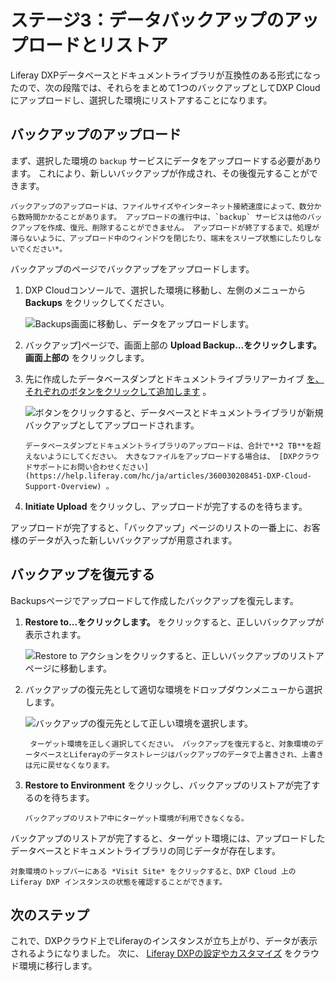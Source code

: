 # ステージ3：データバックアップのアップロードとリストア

Liferay DXPデータベースとドキュメントライブラリが互換性のある形式になったので、次の段階では、それらをまとめて1つのバックアップとしてDXP Cloudにアップロードし、選択した環境にリストアすることになります。

## バックアップのアップロード

まず、選択した環境の `backup` サービスにデータをアップロードする必要があります。 これにより、新しいバックアップが作成され、その後復元することができます。

```{warning}
バックアップのアップロードは、ファイルサイズやインターネット接続速度によって、数分から数時間かかることがあります。 アップロードの進行中は、`backup` サービスは他のバックアップを作成、復元、削除することができません。 アップロードが終了するまで、処理が滞らないように、アップロード中のウィンドウを閉じたり、端末をスリープ状態にしたりしないでください*。
```

バックアップのページでバックアップをアップロードします。

1. DXP Cloudコンソールで、選択した環境に移動し、左側のメニューから **Backups** をクリックしてください。

    ![Backups画面に移動し、データをアップロードします。](./uploading-and-restoring-the-data-backup/images/01.png)

1. バックアップ]ページで、画面上部の **Upload Backup...をクリックします。画面上部の** をクリックします。

1. 先に作成したデータベースダンプとドキュメントライブラリアーカイブ [を、それぞれのボタンをクリックして追加します](./creating-data-backup-files.md) 。

    ![ボタンをクリックすると、データベースとドキュメントライブラリが新規バックアップとしてアップロードされます。](./uploading-and-restoring-the-data-backup/images/02.png)

    ```{note}
    データベースダンプとドキュメントライブラリのアップロードは、合計で**2 TB**を超えないようにしてください。 大きなファイルをアップロードする場合は、 [DXPクラウドサポートにお問い合わせください](https://help.liferay.com/hc/ja/articles/360030208451-DXP-Cloud-Support-Overview) 。
    ```

1. **Initiate Upload** をクリックし、アップロードが完了するのを待ちます。

アップロードが完了すると、「バックアップ」ページのリストの一番上に、お客様のデータが入った新しいバックアップが用意されます。

## バックアップを復元する

Backupsページでアップロードして作成したバックアップを復元します。

1. **Restore to...をクリックします。** をクリックすると、正しいバックアップが表示されます。

    ![Restore to アクションをクリックすると、正しいバックアップのリストアページに移動します。](./uploading-and-restoring-the-data-backup/images/03.png)

1. バックアップの復元先として適切な環境をドロップダウンメニューから選択します。

    ![バックアップの復元先として正しい環境を選択します。](./uploading-and-restoring-the-data-backup/images/04.png)

    ```{warning}
     ターゲット環境を正しく選択してください。 バックアップを復元すると、対象環境のデータベースとLiferayのデータストレージはバックアップのデータで上書きされ、上書きは元に戻せなくなります。
    ```

1. **Restore to Environment** をクリックし、バックアップのリストアが完了するのを待ちます。

    ```{warning}
    バックアップのリストア中にターゲット環境が利用できなくなる。
    ```

バックアップのリストアが完了すると、ターゲット環境には、アップロードしたデータベースとドキュメントライブラリの同じデータが存在します。

```{tip}
対象環境のトップバーにある *Visit Site* をクリックすると、DXP Cloud 上の Liferay DXP インスタンスの状態を確認することができます。
```

## 次のステップ

これで、DXPクラウド上でLiferayのインスタンスが立ち上がり、データが表示されるようになりました。 次に、 [Liferay DXPの設定やカスタマイズ](./migrating-dxp-configurations-and-customizations.md) をクラウド環境に移行します。
